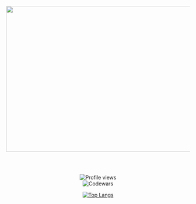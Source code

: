
<div align="center">
	<img src="https://user-images.githubusercontent.com/76784461/154767244-3a43e50b-4773-4faf-83cd-a2325eefef88.svg" width="800" height="400">


</div>

<br><br>

<p align="center">
  <img src="https://komarev.com/ghpvc/?username=MartinGurasvili" alt="Profile views" />
<br>
  <img src="https://www.codewars.com/users/martin_gurasvili/badges/small" alt="Codewars" />
<br>
	

	
</p>

<div align="center">
	
[![Top Langs](https://github-readme-stats.vercel.app/api/top-langs/?username=martingurasvili&theme=dark)](https://github.com/anuraghazra/github-readme-stats)

</div>
<!---
MartinGurasvili/MartinGurasvili is a ✨ special ✨ repository because its `README.md` (this file) appears on your GitHub profile.
You can click the Preview link to take a look at your changes.
--->
